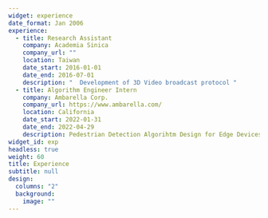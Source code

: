 ```yaml
---
widget: experience
date_format: Jan 2006
experience:
  - title: Research Assistant
    company: Academia Sinica
    company_url: ""
    location: Taiwan
    date_start: 2016-01-01
    date_end: 2016-07-01
    description: "  Development of 3D Video broadcast protocol "
  - title: Algorithm Engineer Intern
    company: Ambarella Corp.
    company_url: https://www.ambarella.com/
    location: California
    date_start: 2022-01-31
    date_end: 2022-04-29
    description: Pedestrian Detection Algorihtm Design for Edge Devices
widget_id: exp
headless: true
weight: 60
title: Experience
subtitle: null
design:
  columns: "2"
  background:
    image: ""
---
```

